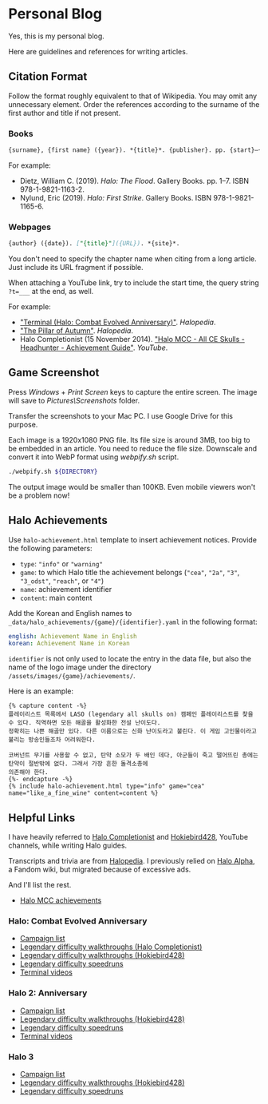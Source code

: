 # Personal Blog

Yes, this is my personal blog.

Here are guidelines and references for writing articles.

## Citation Format

Follow the format roughly equivalent to that of Wikipedia. You may omit any unnecessary element. Order the references
according to the surname of the first author and title if not present.

### Books

```md
{surname}, {first name} ({year}). *{title}*. {publisher}. pp. {start}–{end}. ISBN {ISBN}.
```

For example:

- Dietz, William C. (2019). *Halo: The Flood*. Gallery Books. pp. 1–7. ISBN 978-1-9821-1163-2.
- Nylund, Eric (2019). *Halo: First Strike*. Gallery Books. ISBN 978-1-9821-1165-6.

### Webpages

```md
{author} ({date}). ["{title}"]({URL}). *{site}*.
```

You don't need to specify the chapter name when citing from a long article. Just include its URL fragment if possible.

When attaching a YouTube link, try to include the start time, the query string `?t=___` at the end, as well.

For example:

- ["Terminal (Halo: Combat Evolved
Anniversary)"](https://www.halopedia.org/Terminal_(Halo:_Combat_Evolved_Anniversary)#tabsection-0-0). *Halopedia*.
- ["The Pillar of Autumn"](https://www.halopedia.org/The_Pillar_of_Autumn_(Halo:_Combat_Evolved_level)). *Halopedia*.
- Halo Completionist (15 November 2014). ["Halo MCC - All CE Skulls - Headhunter - Achievement
Guide"](https://youtu.be/3_cv8mjNuoY). *YouTube*.

## Game Screenshot

Press *Windows* + *Print Screen* keys to capture the entire screen. The image will save to *Pictures\Screenshots*
folder.

Transfer the screenshots to your Mac PC. I use Google Drive for this purpose.

Each image is a 1920x1080 PNG file. Its file size is around 3MB, too big to be embedded in an article. You need to
reduce the file size. Downscale and convert it into WebP format using *webpify.sh* script.

```sh
./webpify.sh ${DIRECTORY}
```

The output image would be smaller than 100KB. Even mobile viewers won't be a problem now!

## Halo Achievements

Use `halo-achievement.html` template to insert achievement notices. Provide the following parameters:

- `type`: `"info"` or `"warning"`
- `game`: to which Halo title the achievement belongs (`"cea"`, `"2a"`, `"3"`, `"3_odst"`, `"reach"`, or `"4"`)
- `name`: achievement identifier
- `content`: main content

Add the Korean and English names to `_data/halo_achievements/{game}/{identifier}.yaml` in the following format:

```yaml
english: Achievement Name in English
korean: Achievement Name in Korean
```

`identifier` is not only used to locate the entry in the data file, but also the name of the logo image under the
directory `/assets/images/{game}/achievements/`.

Here is an example:

```
{% capture content -%}
플레이리스트 목록에서 LASO (legendary all skulls on) 캠페인 플레이리스트를 찾을 수 있다. 직역하면 모든 해골을 활성화한 전설 난이도다.
정확히는 나쁜 해골만 있다. 다른 이름으로는 신화 난이도라고 불린다. 이 게임 고인물이라고 불리는 방송인들조차 어려워한다.

코버넌트 무기를 사용할 수 없고, 탄약 소모가 두 배인 데다, 아군들이 죽고 떨어뜨린 총에는 탄약이 절반밖에 없다. 그래서 가장 흔한 돌격소총에
의존해야 한다.
{%- endcapture -%}
{% include halo-achievement.html type="info" game="cea" name="like_a_fine_wine" content=content %}
```

## Helpful Links

I have heavily referred to [Halo Completionist](https://youtube.com/@HaloCompletionist) and
[Hokiebird428](https://www.youtube.com/@Hokiebird428), YouTube channels, while writing Halo guides.

Transcripts and trivia are from [Halopedia](https://www.halopedia.org). I previously relied on
[Halo Alpha](https://halo.fandom.com/wiki/Halo_Alpha), a Fandom wiki, but migrated because of excessive ads.

And I'll list the rest.

- [Halo MCC achievements](https://steamcommunity.com/stats/976730/achievements/)

### Halo: Combat Evolved Anniversary

- [Campaign list](https://www.halopedia.org/Halo:_Combat_Evolved#Campaign)
- [Legendary difficulty walkthroughs (Halo
Completionist)](https://youtube.com/playlist?list=PL3bi5dIhs8VW5DLy7E19339-TwQEhNI59)
- [Legendary difficulty walkthroughs (Hokiebird428)](https://youtube.com/playlist?list=PLDDA06718B3EC7CB3)
- [Legendary difficulty speedruns](https://youtube.com/playlist?list=PL3bi5dIhs8VU427w55d8Z8qF7CCFZ61NE)
- [Terminal videos](https://youtu.be/TyKoYmgD_tQ)

### Halo 2: Anniversary

- [Campaign list](https://www.halopedia.org/Halo_2#Campaign)
- [Legendary difficulty walkthroughs (Hokiebird428)](https://youtube.com/playlist?list=PL87AB8AC775CB32B0)
- [Legendary difficulty speedruns](https://youtube.com/playlist?list=PL3bi5dIhs8VV4dLHihlU5Y4mnmm2T93wD)
- [Terminal videos](https://youtu.be/vp8Phzz3oCA)

### Halo 3

- [Campaign list](https://halopedia.org/Halo_3#Campaign)
- [Legendary difficulty walkthroughs
(Hokiebird428)](https://youtube.com/playlist?list=PLI1zyR8U6_08d5NR19sI7pITQVtzv-arM)
- [Legendary difficulty speedruns](https://youtube.com/playlist?list=PL3bi5dIhs8VWLm_AG_ko3jWuS_0whSAFj)
